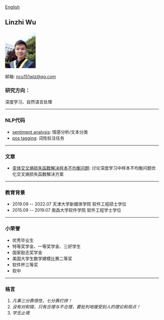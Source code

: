 [English](/index-en.html)
## Linzhi Wu  

<img src="/imgs/myself.jpg" width="100" />

邮箱: ncu151wlz@qq.com

### 研究方向：
深度学习、自然语言处理

---

### NLP代码
- [sentiment analysis](https://github.com/ncuwlz/sentiment-analysis-based-on-attention): 情感分析/文本分类
- [pos tagging](https://github.com/ncuwlz/POS-Tagging): 词性标注任务

---

### 文章
- [变体交叉熵损失函数解决样本不均衡问题](https://github.com/ncuwlz/ncuwlz.github.io/ideas/variant-loss-function.pdf): 讨论深度学习中样本不均衡问题优化交叉熵损失函数解决方案

---

### 教育背景
- 2019.09 -- 2022.07  天津大学新媒体学院 软件工程硕士学位
- 2015.09 -- 2019.07  南昌大学软件学院 软件工程学士学位

---

### 小荣誉
+ 优秀毕业生
+ 特等奖学金、一等奖学金、三好学生
+ 国家励志奖学金
+ 美国大学生数学建模比赛二等奖
+ 软件杯三等奖
+ 软中

---

### 格言
1. *凡事三分靠悟性，七分靠打拼！*
2. *没有对和错，只有合理与不合理，要批判地接受别人的理论和观点！*
2. *学无止境*
